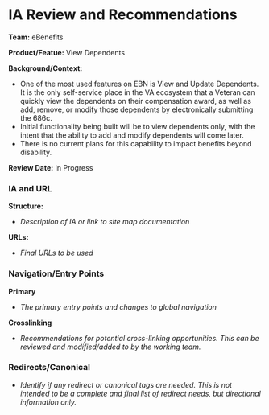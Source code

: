 # IA Review and Recommendations

**Team:** eBenefits

**Product/Featue:** View Dependents

**Background/Context:**
- One of the most used features on EBN is View and Update Dependents. It is the only self-service place in the VA ecosystem that a Veteran can quickly view the dependents on their compensation award, as well as add, remove, or modify those dependents by electronically submitting the 686c. 
 - Initial functionality being built will be to view dependents only, with the intent that the ability to add and modify dependents will come later. 
 - There is no current plans for this capability to impact benefits beyond disability. 

**Review Date:** In Progress

### IA and URL 

**Structure:**   
- *Description of IA or link to site map documentation*

**URLs:**
- *Final URLs to be used*

### Navigation/Entry Points

**Primary**
- *The primary entry points and changes to global navigation*

**Crosslinking**
- *Recommendations for potential cross-linking opportunities.  This can be reviewed and modified/added to by the working team.*

### Redirects/Canonical 
- *Identify if any redirect or canonical tags are needed.  This is not intended to be a complete and final list of redirect needs, but directional information only.*  
